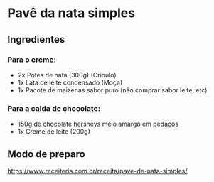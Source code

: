 # Pavê da nata simples

## Ingredientes
### Para o creme:
- 2x Potes de nata (300g) (Crioulo)
- 1x Lata de leite condensado (Moça)
- 1x Pacote de maizenas sabor puro (não comprar sabor leite, etc)

### Para a calda de chocolate:
- 150g de chocolate hersheys meio amargo em pedaços
- 1x Creme de leite (200g)

## Modo de preparo
https://www.receiteria.com.br/receita/pave-de-nata-simples/

